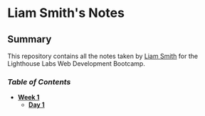 # Liam Smith's Notes

## Summary

This repository contains all the notes taken by [Liam Smith](https://github.com/FortunateSmith/lighthouse-web-notes) for the Lighthouse Labs Web Development Bootcamp.

### ***Table of Contents***

* [**Week 1**](/Week_1)
  * [**Day 1**](/Week_1/Day_1)